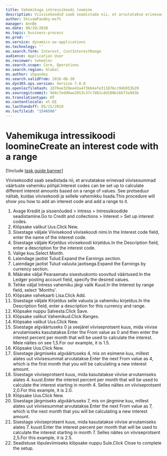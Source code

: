 ```yaml
---
title: Vahemikuga intressikoodi loomine
description: Viivisekoodid saab seadistada nii, et arvutatakse erinevad viivisesummad väärtuste vahemiku põhjal.
author: ShivamPandey-msft
manager: AnnBe
ms.date: 08/29/2018
ms.topic: business-process
ms.prod: ''
ms.service: dynamics-ax-applications
ms.technology: ''
ms.search.form: Interest, CustInterestRange
audience: Application User
ms.reviewer: twheeloc
ms.search.scope: Core, Operations
ms.search.region: Global
ms.author: shpandey
ms.search.validFrom: 2016-06-30
ms.dyn365.ops.version: Version 7.0.0
ms.openlocfilehash: 2d76ae320ee43a473b64afe311876cc94b953b20
ms.sourcegitcommit: 9d4c7edd0ae2053c37c7d81cdd180b16bf3a9d3b
ms.translationtype: HT
ms.contentlocale: et-EE
ms.lasthandoff: 05/15/2019
ms.locfileid: "1546566"
---
```

# <a name="create-an-interest-code-with-a-range"></a><span data-ttu-id="00bac-103">Vahemikuga intressikoodi loomine</span><span class="sxs-lookup"><span data-stu-id="00bac-103">Create an interest code with a range</span></span>

[!include [task guide banner](../../includes/task-guide-banner.md)]

<span data-ttu-id="00bac-104">Viivisekoodid saab seadistada nii, et arvutatakse erinevad viivisesummad väärtuste vahemiku põhjal.</span><span class="sxs-lookup"><span data-stu-id="00bac-104">Interest codes can be set up to calculate different interest amounts based on a range of values.</span></span> <span data-ttu-id="00bac-105">See protseduur näitab, kuidas viivisekoodi ja sellele vahemikku lisada.</span><span class="sxs-lookup"><span data-stu-id="00bac-105">This procedure will show you how to add an interest code and add a range to it.</span></span>

1. <span data-ttu-id="00bac-106">Avage Krediit ja sissenõuded > Intress > Intressikoodide seadistamine.</span><span class="sxs-lookup"><span data-stu-id="00bac-106">Go to Credit and collections > Interest > Set up interest codes.</span></span>
2. <span data-ttu-id="00bac-107">Klõpsake valikut Uus.</span><span class="sxs-lookup"><span data-stu-id="00bac-107">Click New.</span></span>
3. <span data-ttu-id="00bac-108">Sisestage väljale Viivisekood viivisekoodi nimi.</span><span class="sxs-lookup"><span data-stu-id="00bac-108">In the Interest code field, enter the name of the interest code.</span></span>
4. <span data-ttu-id="00bac-109">Sisestage väljale Kirjeldus viivisekoodi kirjeldus.</span><span class="sxs-lookup"><span data-stu-id="00bac-109">In the Description field, enter a description for the interest code.</span></span>
5. <span data-ttu-id="00bac-110">Valige kuu.</span><span class="sxs-lookup"><span data-stu-id="00bac-110">Select Month.</span></span>
6. <span data-ttu-id="00bac-111">Laiendage jaotist Tulud.</span><span class="sxs-lookup"><span data-stu-id="00bac-111">Expand the Earnings section.</span></span>
7. <span data-ttu-id="00bac-112">Laiendage jaotist Tulud valuuta jaotisega.</span><span class="sxs-lookup"><span data-stu-id="00bac-112">Expand the Earnings by currency section.</span></span>
8. <span data-ttu-id="00bac-113">Määrake väljal Pearaamatu sisestuskonto soovitud väärtused.</span><span class="sxs-lookup"><span data-stu-id="00bac-113">In the Ledger posting account field, specify the desired values.</span></span>
9. <span data-ttu-id="00bac-114">Tehke väljal Intress vahemiku järgi valik Kuud.</span><span class="sxs-lookup"><span data-stu-id="00bac-114">In the Interest by range field, select 'Months'.</span></span>
10. <span data-ttu-id="00bac-115">Klõpsake vahekaarti Lisa.</span><span class="sxs-lookup"><span data-stu-id="00bac-115">Click Add.</span></span>
11. <span data-ttu-id="00bac-116">Sisestage väljale Kirjeldus selle valuuta ja vahemiku kirjeldus.</span><span class="sxs-lookup"><span data-stu-id="00bac-116">In the Description field, enter a description for this currency and range.</span></span>
12. <span data-ttu-id="00bac-117">Klõpsake nuppu Salvesta.</span><span class="sxs-lookup"><span data-stu-id="00bac-117">Click Save.</span></span>
13. <span data-ttu-id="00bac-118">Klõpsake valikut Vahemikud.</span><span class="sxs-lookup"><span data-stu-id="00bac-118">Click Ranges.</span></span>
14. <span data-ttu-id="00bac-119">Klõpsake valikut Uus.</span><span class="sxs-lookup"><span data-stu-id="00bac-119">Click New.</span></span>
15. <span data-ttu-id="00bac-120">Sisestage algväärtuseks 0 ja seejärel viiviseprotsent kuus, mida viivise arvutamiseks kasutatakse.</span><span class="sxs-lookup"><span data-stu-id="00bac-120">Enter the From value as 0 and then enter the interest percent per month that will be used to calculate the interest.</span></span> <span data-ttu-id="00bac-121">Meie näites on see 1,5.</span><span class="sxs-lookup"><span data-stu-id="00bac-121">For our example, it is 1.5.</span></span>
16. <span data-ttu-id="00bac-122">Klõpsake Uus.</span><span class="sxs-lookup"><span data-stu-id="00bac-122">Click New.</span></span>
17. <span data-ttu-id="00bac-123">Sisestage järgmiseks algväärtuseks 4, mis on esimene kuu, millest alates uut viivisesummat arvutatakse.</span><span class="sxs-lookup"><span data-stu-id="00bac-123">Enter the next From value as 4, which is the first month that you will be calculating a new interest amount.</span></span>
18. <span data-ttu-id="00bac-124">Sisestage viiviseprotsent kuus, mida kasutatakse viivise arvutamiseks alates 4. kuust.</span><span class="sxs-lookup"><span data-stu-id="00bac-124">Enter the interest percent per month that will be used to calculate the interest starting in month 4.</span></span> <span data-ttu-id="00bac-125">Selles näites on viiviseprotsent 2,0.</span><span class="sxs-lookup"><span data-stu-id="00bac-125">For this example, it is 2.0.</span></span>
19. <span data-ttu-id="00bac-126">Klõpsake Uus.</span><span class="sxs-lookup"><span data-stu-id="00bac-126">Click New.</span></span>
20. <span data-ttu-id="00bac-127">Sisestage järgmiseks algväärtuseks 7, mis on järgmine kuu, millest alates uut viivisesummat arvutatakse.</span><span class="sxs-lookup"><span data-stu-id="00bac-127">Enter the next From value as 7, which is the next month that you will be calculating a new interest amount.</span></span>
21. <span data-ttu-id="00bac-128">Sisestage viiviseprotsent kuus, mida kasutatakse viivise arvutamiseks alates 7. kuust.</span><span class="sxs-lookup"><span data-stu-id="00bac-128">Enter the interest percent per month that will be used to calculate the interest starting in month 7.</span></span> <span data-ttu-id="00bac-129">Selles näites on viiviseprotsent 2,5.</span><span class="sxs-lookup"><span data-stu-id="00bac-129">For this example, it is 2.5.</span></span>
22. <span data-ttu-id="00bac-130">Seadistuse lõpuleviimiseks klõpsake nuppu Sule.</span><span class="sxs-lookup"><span data-stu-id="00bac-130">Click Close to complete the setup.</span></span>

